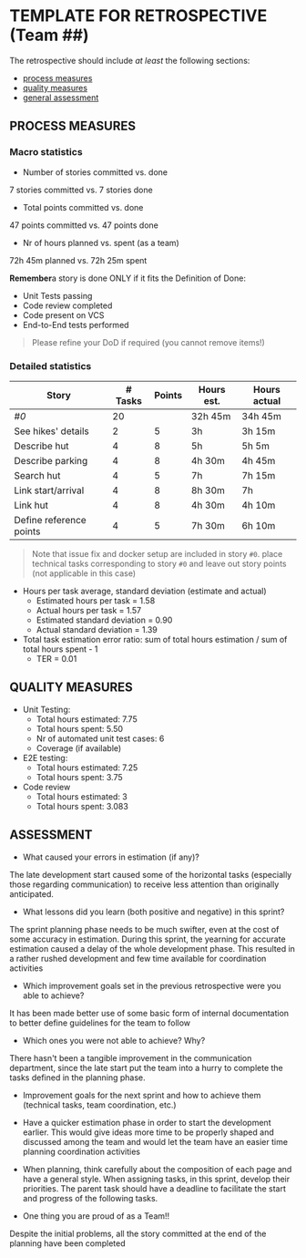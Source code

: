 TEMPLATE FOR RETROSPECTIVE (Team ##)
=====================================

The retrospective should include _at least_ the following
sections:

- [process measures](#process-measures)
- [quality measures](#quality-measures)
- [general assessment](#assessment)

## PROCESS MEASURES 

### Macro statistics

- Number of stories committed vs. done 

7 stories committed vs. 7 stories done

- Total points committed vs. done 

47 points committed vs. 47 points done

- Nr of hours planned vs. spent (as a team)

72h 45m planned vs. 72h 25m spent

**Remember**a story is done ONLY if it fits the Definition of Done:
 
- Unit Tests passing
- Code review completed
- Code present on VCS
- End-to-End tests performed

> Please refine your DoD if required (you cannot remove items!) 

### Detailed statistics

| Story                   | # Tasks | Points | Hours est. | Hours actual |
| ----------------------- | ------- | ------ | ---------- | ------------ |
| _#0_                    | 20      |        | 32h 45m    | 34h 45m      |
| See hikes' details      | 2       | 5      | 3h         | 3h 15m       |
| Describe hut            | 4       | 8      | 5h         | 5h 5m        |
| Describe parking        | 4       | 8      | 4h 30m     | 4h 45m       |
| Search hut              | 4       | 5      | 7h         | 7h 15m       |
| Link start/arrival      | 4       | 8      | 8h 30m     | 7h           |
| Link hut                | 4       | 8      | 4h 30m     | 4h 10m       |
| Define reference points | 4       | 5      | 7h 30m     | 6h 10m       |
   

> Note that issue fix and docker setup are included in story `#0`.
> place technical tasks corresponding to story `#0` and leave out story points (not applicable in this case)

- Hours per task average, standard deviation (estimate and actual)
  - Estimated hours per task = 1.58
  - Actual hours per task = 1.57
  - Estimated standard deviation = 0.90
  - Actual standard deviation = 1.39
- Total task estimation error ratio: sum of total hours estimation / sum of total hours spent - 1
  - TER = 0.01

  
## QUALITY MEASURES 

- Unit Testing:
  - Total hours estimated: 7.75
  - Total hours spent: 5.50
  - Nr of automated unit test cases: 6
  - Coverage (if available)
- E2E testing:
  - Total hours estimated: 7.25
  - Total hours spent: 3.75
- Code review 
  - Total hours estimated: 3 
  - Total hours spent: 3.083
  


## ASSESSMENT

- What caused your errors in estimation (if any)?

The late development start caused some of the horizontal tasks (especially those regarding communication) to receive less attention than originally anticipated.

- What lessons did you learn (both positive and negative) in this sprint?

The sprint planning phase needs to be much swifter, even at the cost of some accuracy in estimation. During this sprint, the yearning for accurate estimation caused a delay of the whole development phase. This resulted in a rather rushed development and few time available for coordination activities

- Which improvement goals set in the previous retrospective were you able to achieve? 

It has been made better use of some basic form of internal documentation to better define guidelines for the team to follow 
  
- Which ones you were not able to achieve? Why?

There hasn't been a tangible improvement in the communication department, since the late start put the team into a hurry to complete the tasks defined in the planning phase.

- Improvement goals for the next sprint and how to achieve them (technical tasks, team coordination, etc.)

 - Have a quicker estimation phase in order to start the development earlier. This would give ideas more time to be properly shaped and discussed among the team and would let the team have an easier time planning coordination activities 
 - When planning, think carefully about the composition of each page and have a general style. When assigning tasks, in this sprint, develop their priorities. The parent task should have a deadline to facilitate the start and progress of the following tasks.

- One thing you are proud of as a Team!!

Despite the initial problems, all the story committed at the end of the planning have been completed